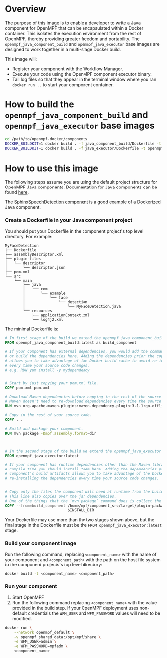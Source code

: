 Overview
==================
The purpose of this image is to enable a developer to write a Java component for OpenMPF that can be encapsulated
within a Docker container. This isolates the execution environment from the rest of OpenMPF,
thereby providing greater freedom and portability. The `openmpf_java_component_build` and `openmpf_java_executor` 
base images are designed to work together in a multi-stage Docker build.

This image will:

- Register your component with the Workflow Manager.
- Execute your code using the OpenMPF component executor binary.
- Tail log files so that they appear in the terminal window where you ran `docker run ..`
  to start your component container.
  
  
How to build the `openmpf_java_component_build` and `openmpf_java_executor` base images
======================================================
```bash
cd /path/to/openmpf-docker/components
DOCKER_BUILDKIT=1 docker build . -f java_component_build/Dockerfile -t openmpf_java_component_build
DOCKER_BUILDKIT=1 docker build . -f java_executor/Dockerfile -t openmpf_java_executor
```


How to use this image
===========================
The following steps assume you are using the default project structure for OpenMPF Java components. Documentation
for Java components can be found [here](https://openmpf.github.io/docs/site/Java-Batch-Component-API). 

The [SphinxSpeechDetection component](https://github.com/openmpf/openmpf-components/tree/master/java/SphinxSpeechDetection) 
is a good example of a Dockerized Java component.

### Create a Dockerfile in your Java component project
You should put your Dockerfile in the component project's top level directory. For example:

```
MyFaceDetection
├── Dockerfile
├── assemblyDescriptor.xml
├── plugin-files
│   └── descriptor
│       └── descriptor.json
├── pom.xml
└── src
    └── main
        ├── java
        │   └── com
        │       └── example
        │           └── face
        │               └── detection
        │                   └── MyFaceDetection.java
        └── resources
            ├── applicationContext.xml
            └── log4j2.xml
```

The minimal Dockerfile is:
```dockerfile
# In first stage of the build we extend the openmpf_java_component_build base image.
FROM openmpf_java_component_build:latest as build_component

# If your component has external dependencies, you would add the commands necessary to download 
# or build the dependencies here. Adding the dependencies prior the copying in your source code 
# allows you to take advantage of the Docker build cache to avoid re-installing the dependencies 
# every time your source code changes.
# e.g. RUN yum install -y mydependency


# Start by just copying your pom.xml file.
COPY pom.xml pom.xml

# Download Maven dependencies before copying in the rest of the source code so that 
# Maven doesn't need to re-download dependencies every time the source code changes.
RUN mvn org.apache.maven.plugins:maven-dependency-plugin:3.1.1:go-offline;

# Copy in the rest of your source code.
COPY . .

# Build and package your component.
RUN mvn package -Dmpf.assembly.format=dir 



# In the second stage of the build we extend the openmpf_java_executor base image. 
FROM openmpf_java_executor:latest

# If your component has runtime dependencies other than the Maven libraries required at 
# compile time you should install them here. Adding the dependencies prior to copying your 
# component's build artifacts allows you to take advantage of the Docker build cache to avoid 
# re-installing the dependencies every time your source code changes.


# Copy only the files the component will need at runtime from the build stage. 
# This line also copies over the jar dependencies. 
# One of the things that the `mvn package` command does is collect the jar dependencies.
COPY --from=build_component /home/mpf/component_src/target/plugin-packages/MyFaceDetection/MyFaceDetection \
                            $INSTALL_DIR
```

Your Dockerfile may use more than the two stages shown above, but the final stage in the Dockerfile must be the
`FROM openmpf_java_executor:latest` stage.


### Build your component image
Run the following command, replacing `<component_name>` with the name of your component and `<component_path>` with the
path on the host file system to the component projects's top level directory:
```bash
docker build -t <component_name> <component_path>
```


### Run your component
1. Start OpenMPF
2. Run the following command replacing `<component_name>` with the value provided in the build step. 
   If your OpenMPF deployment uses non-default credentials the `WFM_USER` and `WFM_PASSWORD` values will need to be 
   modified.
```bash
docker run \
    --network openmpf_default \
    -v openmpf_shared_data:/opt/mpf/share \
    -e WFM_USER=admin \
    -e WFM_PASSWORD=mpfadm \
    <component_name>
```
